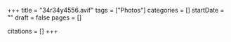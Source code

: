+++
title = "34r34y4556.avif"
tags = ["Photos"]
categories = []
startDate = ""
draft = false
pages = []

citations = []
+++
